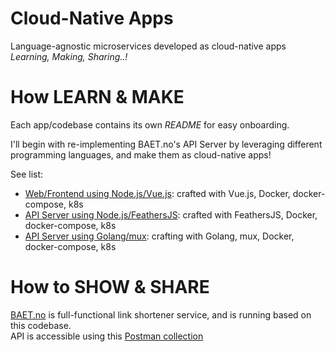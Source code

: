 Cloud-Native Apps  
===================  

Language-agnostic microservices developed as cloud-native apps  
_Learning, Making, Sharing..!_  

# How LEARN & MAKE  
Each app/codebase contains its own _README_ for easy onboarding.   

I'll begin with re-implementing BAET.no's API Server by leveraging different programming languages, and make them as cloud-native apps! 

See list:  
- [Web/Frontend using Node.js/Vue.js](baet-web-vuejs): crafted with Vue.js, Docker, docker-compose, k8s  
- [API Server using Node.js/FeathersJS](baet-api-js): crafted with FeathersJS, Docker, docker-compose, k8s  
- [API Server using Golang/mux](baet-api-golang): crafting with Golang, mux, Docker, docker-compose, k8s  


# How to SHOW & SHARE     
[BAET.no](https://baet.no) is full-functional link shortener service, and is running based on this codebase.   
API is accessible using this [Postman collection](https://documenter.getpostman.com/view/2611563/RzfZPt3c)  
